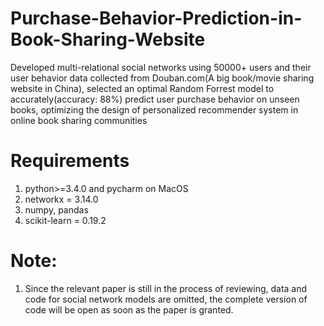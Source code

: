 # Purchase-Behavior-Prediction-in-Book-Sharing-Website
Developed multi-relational social networks using 50000+ users and their user behavior data collected from Douban.com(A big book/movie sharing website in China), selected an optimal Random Forrest model to accurately(accuracy: 88%) predict user purchase behavior on unseen books, optimizing the design of personalized recommender system in online book sharing communities

# Requirements
1. python>=3.4.0 and pycharm on MacOS
2. networkx = 3.14.0
3. numpy, pandas
4. scikit-learn = 0.19.2

# Note:
1. Since the relevant paper is still in the process of reviewing, data and code for social network models are omitted, the complete version of code will be open as soon as the paper is granted.
